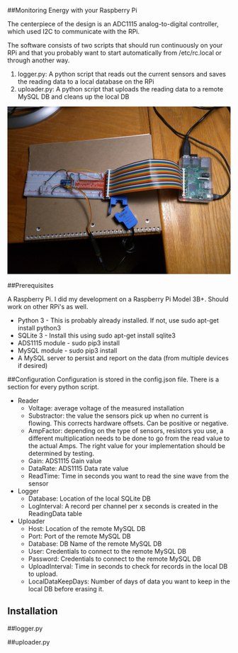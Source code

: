 ##Monitoring Energy with your Raspberry Pi

The centerpiece of the design is an ADC1115 analog-to-digital controller, which used I2C to communicate with the RPi.

The software consists of two scripts that should run continuously on your RPi and that you probably want to start automatically from /etc/rc.local or through another way.

1. logger.py: A python script that reads out the current sensors and saves the reading data to a local database on the RPi
2. uploader.py: A python script that uploads the reading data to a remote MySQL DB and cleans up the local DB

![Here is a photo of what the prototype looks like](./HomeEnergyPrototype.jpg)

##Prerequisites

A Raspberry Pi.  I did my development on a Raspberry Pi Model 3B+. Should work on other RPi's as well.

- Python 3 - This is probably already installed.  If not, use sudo apt-get install python3 
- SQLite 3 - Install this using sudo apt-get install sqlite3 
- ADS1115 module - sudo pip3 install <TODO>
- MySQL module - sudo pip3 install <TODO>
- A MySQL server to persist and report on the data (from multiple devices if desired)

##Configuration
Configuration is stored in the config.json file. There is a section for every python script.

- Reader
  - Voltage: average voltage of the measured installation
  - Substractor: the value the sensors pick up when no current is flowing. This corrects hardware offsets. Can be positive or negative.
  - AmpFactor:  depending on the type of sensors, resistors you use, a different multiplication needs to be done to go from the read value to the actual Amps. The right value for your implementation should be determined by testing.
  - Gain: ADS1115 Gain value
  - DataRate: ADS1115 Data rate value
  - ReadTime: Time in seconds you want to read the sine wave from the sensor
- Logger
  - Database: Location of the local SQLite DB
  - LogInterval: A record per channel per x seconds is created in the ReadingData table
- Uploader
  - Host: Location of the remote MySQL DB
  - Port: Port of the remote MySQL DB
  - Database: DB Name of the remote MySQL DB
  - User: Credentials to connect to the remote MySQL DB
  - Password: Credentials to connect to the remote MySQL DB
  - UploadInterval: Time in seconds to check for records in the local DB to upload.
  - LocalDataKeepDays: Number of days of data you want to keep in the local DB before erasing it.

## Installation

<TODO>

##logger.py

<TODO>
  
##uploader.py

<TODO>
